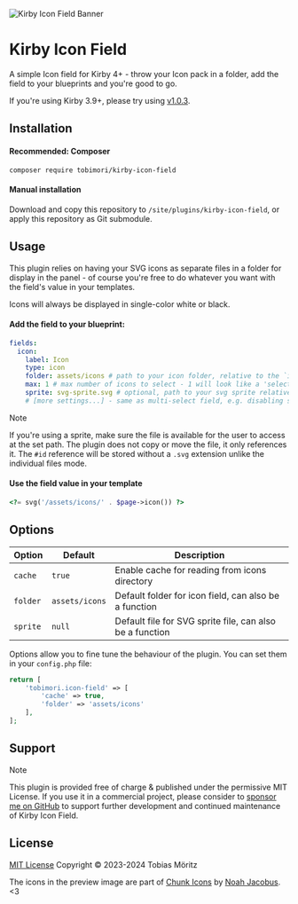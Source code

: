 ![Kirby Icon Field Banner](/.github/banner.png)

# Kirby Icon Field

A simple Icon field for Kirby 4+ - throw your Icon pack in a folder, add the field to your blueprints and you're good to go.

If you're using Kirby 3.9+, please try using [v1.0.3](https://github.com/tobimori/kirby-icon-field/releases/tag/1.0.3).

## Installation

#### Recommended: Composer

```
composer require tobimori/kirby-icon-field
```

#### Manual installation

Download and copy this repository to `/site/plugins/kirby-icon-field`, or apply this repository as Git submodule.

## Usage

This plugin relies on having your SVG icons as separate files in a folder for display in the panel - of course you're free to do whatever you want with the field's value in your templates.

Icons will always be displayed in single-color white or black.

#### Add the field to your blueprint:

```yaml
fields:
  icon:
    label: Icon
    type: icon
    folder: assets/icons # path to your icon folder, relative to the `index` kirby root (you can use the Kirby query language)
    max: 1 # max number of icons to select - 1 will look like a 'select field', none or more like a 'multiselect' field
    sprite: svg-sprite.svg # optional, path to your svg sprite relative to folder option, if you want to use a sprite instead of individual files (you can use the Kirby query language)
    # [more settings...] - same as multi-select field, e.g. disabling search, limiting icons, etc.
```

> [!NOTE]
> If you're using a sprite, make sure the file is available for the user to access at the set path. The plugin does not copy or move the file, it only references it. The `#id` reference will be stored without a `.svg` extension unlike the individual files mode.

#### Use the field value in your template

```php
<?= svg('/assets/icons/' . $page->icon()) ?>
```

## Options

| Option   | Default        | Description                                              |
| -------- | -------------- | -------------------------------------------------------- |
| `cache`  | `true`         | Enable cache for reading from icons directory            |
| `folder` | `assets/icons` | Default folder for icon field, can also be a function    |
| `sprite` | `null`         | Default file for SVG sprite file, can also be a function |

Options allow you to fine tune the behaviour of the plugin. You can set them in your `config.php` file:

```php
return [
    'tobimori.icon-field' => [
        'cache' => true,
        'folder' => 'assets/icons'
    ],
];
```

## Support

> [!NOTE]
> This plugin is provided free of charge & published under the permissive MIT License. If you use it in a commercial project, please consider to [sponsor me on GitHub](https://github.com/sponsors/tobimori) to support further development and continued maintenance of Kirby Icon Field.

## License

[MIT License](./LICENSE)
Copyright © 2023-2024 Tobias Möritz

The icons in the preview image are part of [Chunk Icons](https://www.figma.com/community/file/889863427421594653/Chunk-Icons) by [Noah Jacobus](https://twitter.com/Jabronus). <3
